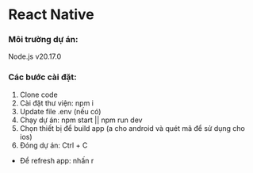 # React Native  

### Môi trường dự án: 
Node.js v20.17.0  

### Các bước cài đặt:  
1. Clone code  
2. Cài đặt thư viện: npm i  
3. Update file .env (nếu có)  
4. Chạy dự án: npm start || npm run dev  
5. Chọn thiết bị để build app (a cho android và quét mã để sử dụng cho ios)
6. Đóng dự án: Ctrl + C  
* Để refresh app: nhấn r
